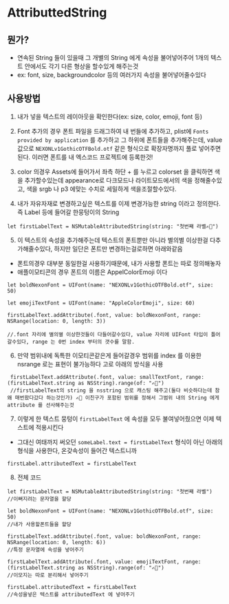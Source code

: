 # AttributtedString

## 뭔가?
- 연속된 String 들이 있을때 그 개별의 String 에게 속성을 불어넣어주어 1개의 텍스트 안에서도 각기 다른 형상을 할수있게 해주는것
- ex: font, size, backgroundcolor 등의 여러가지 속성을 불어넣어줄수있다

## 사용방법
1. 내가 넣을 텍스트의 레이아웃을 확인한다(ex: size, color, emoji, font 등)

2. Font 추가의 경우 폰트 파일을 드래그하여 내 번들에 추가하고, plist에 `Fonts provided by application` 를 추가하고 그 하위에 폰트들을 추가해주는데, value 값으로 `NEXONLv1GothicOTFBold.otf` 같은 형식으로 확장자명까지 풀로 넣어주면된다. 이러면 폰트를 내 엑스코드 프로젝트에 등록한것!

3. color 의경우 Assets에 들어가서 좌측 하단 + 를 누르고 colorset 을 클릭하면 색을 추가할수있는데 appearance로 다크모드나 라이트모드에서의 색을 정해줄수있고, 색을 srgb 나 p3 에맞는 수치로 세밀하게 색을조절할수있다.


4. 내가 자유자재로 변경하고싶은 텍스트를 이제 변경가능한 string 이라고 정의한다. 즉 Label 등에 들어갈 한뭉텅이의 String

```
let firstLabelText = NSMutableAttributedString(string: "첫번째 라벨✍🏽")
```

5. 이 텍스트의 속성을 추가해주는데 텍스트의 폰트뿐만 아니라 별의별 이상한걸 다추가해줄수있다, 하지만 일단은 폰트만 변경하는걸로하면 아래와같음
- 폰트의경우 대부분 동일한걸 사용하기때문에, 내가 사용할 폰트는 따로 정의해놓자
- 애플이모티콘의 경우 폰트의 이름은 AppelColorEmoji 이다

```
let boldNexonFont = UIFont(name: "NEXONLv1GothicOTFBold.otf", size: 50)

let emojiTextFont = UIFont(name: "AppleColorEmoji", size: 60)

firstLabelText.addAttribute(.font, value: boldNexonFont, range: NSRange(location: 0, length: 3))

//.font 자리에 별의별 이상한것들이 다들어갈수있다, value 자리에 UIFont 타입이 틀어갈수있다, range 는 0번 index 부터의 갯수를 말함. 
```

6. 만약 범위내에 독특한 이모티콘같은게 들어갈경우 범위를 index 를 이용한 nsrange 로는 표현이 불가능하다 고로 아래의 방식을 사용

```
 firstLabelText.addAttribute(.font, value: smallTextFont, range: (firstLabelText.string as NSString).range(of: "✍🏽")
 //firstLabelText의 string 을 nsstring 으로 캐스팅 해주고(둘다 비슷하다는데 참 왜 매번왔다갔다 하는것인가) ✍🏽 이친구가 포함된 범위를 정해서 그범위 내의 String 에게 attribute 를 선사해주는것
```

7. 이렇게 한 텍스트 뭉텅이 `firstLabelText` 에 속성을 모두 불여넣어줬으면 이제 텍스트에 적용시킨다
- 그대신 여태까지 써오던 `someLabel.text = firstLabelText` 형식이 아닌 아래의 형식을 사용한다, 온갖속성이 들어간 텍스트니까

```
firstLabel.attributedText = firstLabelText
```

8. 전체 코드

```
let firstLabelText = NSMutableAttributedString(string: "첫번째 라벨")
//이뻐지려는 문자열을 할당

let boldNexonFont = UIFont(name: "NEXONLv1GothicOTFBold.otf", size: 50)
//내가 사용할폰트들을 할당

firstLabelText.addAttribute(.font, value: boldNexonFont, range: NSRange(location: 0, length: 6))
//특정 문자열에 속성을 넣어주기

firstLabelText.addAttribute(.font, value: emojiTextFont, range: (firstLabelText.string as NSString).range(of: "✍🏽")
//이모지는 따로 분리해서 넣어주기

firstLabel.attributedText = firstLabelText
//속성을넣은 텍스트를 attributedText 에 넣어주기
```
